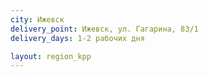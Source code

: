 ```yaml
---
city: Ижевск
delivery_point: Ижевск, ул. Гагарина, 83/1
delivery_days: 1-2 рабочих дня

layout: region_kpp
---
```

